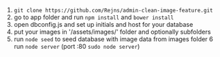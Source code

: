 1. `git clone https://github.com/Rejns/admin-clean-image-feature.git`
2. go to app folder and run `npm install` and `bower install`
3. open dbconfig.js and set up initials and host for your database
4. put your images in '/assets/images/' folder and optionally subfolders
5. run `node seed` to seed database with image data from images folder
6  run `node server` (port :80 `sudo node server`)
